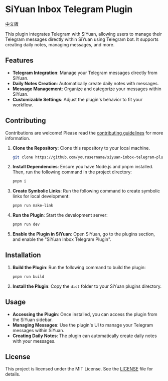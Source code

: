 # SiYuan Inbox Telegram Plugin

[中文版](./README_zh_CN.md)

This plugin integrates Telegram with SiYuan, allowing users to manage their Telegram messages directly within SiYuan using Telegram bot. It supports creating daily notes, managing messages, and more.

## Features

- **Telegram Integration**: Manage your Telegram messages directly from SiYuan.
- **Daily Notes Creation**: Automatically create daily notes with messages.
- **Message Management**: Organize and categorize your messages within SiYuan.
- **Customizable Settings**: Adjust the plugin's behavior to fit your workflow.

## Contributing

Contributions are welcome! Please read the [contributing guidelines](CONTRIBUTING.md) for more information.

1. **Clone the Repository**: Clone this repository to your local machine.

   ```bash
   git clone https://github.com/yourusername/siyuan-inbox-telegram-plugin.git
   ```

2. **Install Dependencies**: Ensure you have Node.js and pnpm installed. Then, run the following command in the project directory:

   ```bash
   pnpm i
   ```

3. **Create Symbolic Links**: Run the following command to create symbolic links for local development:

   ```bash
   pnpm run make-link
   ```

4. **Run the Plugin**: Start the development server:

   ```bash
   pnpm run dev
   ```

5. **Enable the Plugin in SiYuan**: Open SiYuan, go to the plugins section, and enable the "SiYuan Inbox Telegram Plugin".

## Installation

1. **Build the Plugin**: Run the following command to build the plugin:

   ```bash
   pnpm run build
   ```

2. **Install the Plugin**: Copy the `dist` folder to your SiYuan plugins directory.

## Usage

- **Accessing the Plugin**: Once installed, you can access the plugin from the SiYuan sidebar.
- **Managing Messages**: Use the plugin's UI to manage your Telegram messages within SiYuan.
- **Creating Daily Notes**: The plugin can automatically create daily notes with your messages.

## License

This project is licensed under the MIT License. See the [LICENSE](LICENSE) file for details.